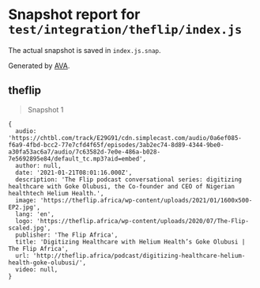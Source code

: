 # Snapshot report for `test/integration/theflip/index.js`

The actual snapshot is saved in `index.js.snap`.

Generated by [AVA](https://avajs.dev).

## theflip

> Snapshot 1

    {
      audio: 'https://chtbl.com/track/E29G91/cdn.simplecast.com/audio/0a6ef085-f6a9-4fbd-bcc2-77e7cfd4f65f/episodes/3ab2ec74-8d89-4344-9be0-a30fa53ac6a7/audio/7c63582d-7e0e-486a-b028-7e5692895e84/default_tc.mp3?aid=embed',
      author: null,
      date: '2021-01-21T08:01:16.000Z',
      description: 'The Flip podcast conversational series: digitizing healthcare with Goke Olubusi, the Co-founder and CEO of Nigerian healthtech Helium Health.',
      image: 'https://theflip.africa/wp-content/uploads/2021/01/1600x500-EP2.jpg',
      lang: 'en',
      logo: 'https://theflip.africa/wp-content/uploads/2020/07/The-Flip-scaled.jpg',
      publisher: 'The Flip Africa',
      title: 'Digitizing Healthcare with Helium Health’s Goke Olubusi | The Flip Africa',
      url: 'http://theflip.africa/podcast/digitizing-healthcare-helium-health-goke-olubusi/',
      video: null,
    }
